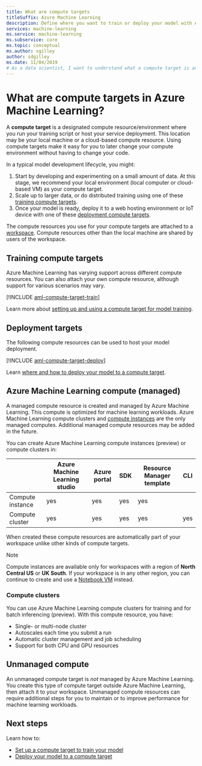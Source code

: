 ```yaml
---
title: What are compute targets
titleSuffix: Azure Machine Learning
description: Define where you want to train or deploy your model with Azure Machine Learning.
services: machine-learning
ms.service: machine-learning
ms.subservice: core
ms.topic: conceptual
ms.author: sgilley
author: sdgilley
ms.date: 11/04/2019
# As a data scientist, I want to understand what a compute target is and why I need it.
---
```


#  What are compute targets in Azure Machine Learning? 

A **compute target** is a designated compute resource/environment where you run your training script or host your service deployment. This location may be your local machine or a cloud-based compute resource. Using compute targets make it easy for you to later change your compute environment without having to change your code.  

In a typical model development lifecycle, you might:
1. Start by developing and experimenting on a small amount of data. At this stage, we recommend your local environment (local computer or cloud-based VM) as your compute target. 
2. Scale up to larger data, or do distributed training using one of these [training compute targets](#train).  
3. Once your model is ready, deploy it to a web hosting environment or IoT device with one of these [deployment compute targets](#deploy).

The compute resources you use for your compute targets are attached to a [workspace](concept-workspace.md). Compute resources other than the local machine are shared by users of the workspace.

## <a name="train"></a> Training compute targets

Azure Machine Learning has varying support across different compute resources.  You can also attach your own compute resource, although support for various scenarios may vary.

[!INCLUDE [aml-compute-target-train](../../includes/aml-compute-target-train.md)]

Learn more about [setting up and using a compute target for model training](how-to-set-up-training-targets.md).

## <a name="deploy"></a>Deployment targets

The following compute resources can be used to host your model deployment.

[!INCLUDE [aml-compute-target-deploy](../../includes/aml-compute-target-deploy.md)]

Learn [where and how to deploy your model to a compute target](how-to-deploy-and-where.md).

<a name="amlcompute"></a>
## Azure Machine Learning compute (managed)

A managed compute resource is created and managed by Azure Machine Learning. This compute is optimized for machine learning workloads. Azure Machine Learning compute clusters and [compute instances](service/concept-compute-instance.md) are the only managed computes. Additional managed compute resources may be added in the future.

You can create Azure Machine Learning compute instances (preview) or compute clusters in:

| | Azure Machine Learning studio | Azure portal | SDK | Resource Manager template | CLI |
|---| ----- | ----- | ----- | ----- | ----- |
| Compute instance | yes | yes | yes | yes |  |
| Compute cluster | yes | yes | yes | yes | yes |

When created these compute resources are automatically part of your workspace unlike other kinds of compute targets.

> [!NOTE]
> Compute instances are available only for workspaces with a region of **North Central US** or **UK South**.
>If your workspace is in any other region, you can continue to create and use a [Notebook VM](service/concept-compute-instance.md#notebookvm) instead. 

### Compute clusters

You can use Azure Machine Learning compute clusters for training and for batch inferencing (preview).  With this compute resource, you have:

* Single- or multi-node cluster
* Autoscales each time you submit a run 
* Automatic cluster management and job scheduling 
* Support for both CPU and GPU resources



## Unmanaged compute

An unmanaged compute target is *not* managed by Azure Machine Learning. You create this type of compute target outside Azure Machine Learning, then attach it to your workspace. Unmanaged compute resources can require additional steps for you to maintain or to improve performance for machine learning workloads.

## Next steps

Learn how to:
* [Set up a compute target to train your model](how-to-set-up-training-targets.md)
* [Deploy your model to a compute target](how-to-deploy-and-where.md)